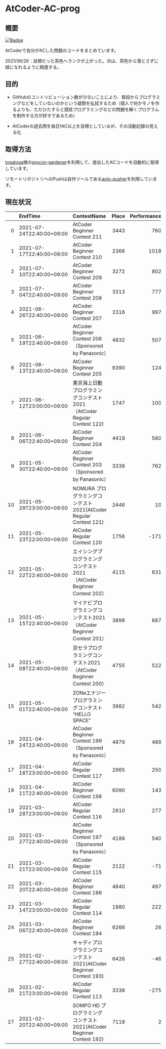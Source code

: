 # AtCoder-AC-prog

## 概要

[![Badge](https://cp-logo.vercel.app/atcoder/in708?logo=true)](https://atcoder.jp/users/in708)

AtCoderで自分がACした問題のコードをまとめています。  

2021/06/26：目標だった茶色へランクが上がった。次は、茶色から落とさずに緑になれるように精進する。

## 目的

* GitHubのコントリビューション数が少ないことにより、普段からプログラミングなどをしていないのかという疑問を払拭するため（個人で何かモノを作るよりも、ただひたすらと競技プログラミングなどの問題を解くプログラムを制作する方が好きであるため）

* AtCoderの過去問を毎日1AC以上を目標としているが、その活動記録の見える化

## 取得方法

[togatoga](https://github.com/togatoga)様の[procon-gardener](https://github.com/togatoga/procon-gardener)を利用して、提出したACコードを自動的に取得しています。

リモートリポジトリへのPushは自作ツールである[auto-pusher](https://github.com/i-708/auto-pusher)を利用しています。

## 現在状況
<!-- table_top -->
|    | EndTime                   | ContestName                                                             |   Place |   Performance |   NewRating |   Difference |
|---:|:--------------------------|:------------------------------------------------------------------------|--------:|--------------:|------------:|-------------:|
|  0 | 2021-07-24T22:40:00+09:00 | AtCoder Beginner Contest 211                                            |    3443 |           760 |         593 |           21 |
|  1 | 2021-07-17T22:40:00+09:00 | AtCoder Beginner Contest 210                                            |    2366 |          1018 |         572 |           65 |
|  2 | 2021-07-10T22:40:00+09:00 | AtCoder Beginner Contest 209                                            |    3272 |           802 |         507 |           39 |
|  3 | 2021-07-04T22:40:00+09:00 | AtCoder Beginner Contest 208                                            |    3313 |           777 |         468 |           43 |
|  4 | 2021-06-26T22:40:00+09:00 | AtCoder Beginner Contest 207                                            |    2316 |           997 |         425 |           86 |
|  5 | 2021-06-19T22:40:00+09:00 | AtCoder Beginner Contest 206（Sponsored by Panasonic）                  |    4832 |           507 |         339 |           18 |
|  6 | 2021-06-13T22:40:00+09:00 | AtCoder Beginner Contest 205                                            |    6390 |           124 |         321 |          -17 |
|  7 | 2021-06-12T23:00:00+09:00 | 東京海上日動 プログラミングコンテスト2021（AtCoder Regular Contest 122) |    1747 |           100 |         338 |          -22 |
|  8 | 2021-06-06T22:40:00+09:00 | AtCoder Beginner Contest 204                                            |    4419 |           580 |         360 |           26 |
|  9 | 2021-05-30T22:40:00+09:00 | AtCoder Beginner Contest 203（Sponsored by Panasonic）                  |    3338 |           762 |         334 |           52 |
| 10 | 2021-05-29T23:00:00+09:00 | NOMURA プログラミングコンテスト 2021(AtCoder Regular Contest 121)       |    2446 |            10 |         282 |          -21 |
| 11 | 2021-05-23T22:00:00+09:00 | AtCoder Regular Contest 120                                             |    1756 |          -171 |         303 |          -39 |
| 12 | 2021-05-22T22:40:00+09:00 | エイシングプログラミングコンテスト2021（AtCoder Beginner Contest 202）  |    4115 |           631 |         342 |           35 |
| 13 | 2021-05-15T22:40:00+09:00 | マイナビプログラミングコンテスト2021（AtCoder Beginner Contest 201）    |    3898 |           687 |         307 |           45 |
| 14 | 2021-05-08T22:40:00+09:00 | 京セラプログラミングコンテスト2021（AtCoder Beginner Contest 200）      |    4755 |           522 |         262 |           28 |
| 15 | 2021-05-01T22:40:00+09:00 | ZONeエナジー プログラミングコンテスト  “HELLO SPACE”                    |    3982 |           542 |         234 |           32 |
| 16 | 2021-04-24T22:40:00+09:00 | AtCoder Beginner Contest 199（Sponsored by Panasonic）                  |    4979 |           489 |         202 |           29 |
| 17 | 2021-04-18T23:00:00+09:00 | AtCoder Regular Contest 117                                             |    2965 |           250 |         173 |           11 |
| 18 | 2021-04-11T22:40:00+09:00 | AtCoder Beginner Contest 198                                            |    6090 |           143 |         162 |            6 |
| 19 | 2021-03-28T23:00:00+09:00 | AtCoder Regular Contest 116                                             |    2810 |           277 |         156 |           16 |
| 20 | 2021-03-27T22:40:00+09:00 | AtCoder Beginner Contest 197（Sponsored by Panasonic）                  |    4188 |           540 |         140 |           38 |
| 21 | 2021-03-21T22:00:00+09:00 | AtCoder Regular Contest 115                                             |    2122 |           -71 |         102 |            2 |
| 22 | 2021-03-20T22:40:00+09:00 | AtCoder Beginner Contest 196                                            |    4840 |           497 |         100 |           36 |
| 23 | 2021-03-14T23:00:00+09:00 | AtCoder Regular Contest 114                                             |    1980 |           222 |          64 |           21 |
| 24 | 2021-03-06T22:40:00+09:00 | AtCoder Beginner Contest 194                                            |    6266 |            26 |          43 |           14 |
| 25 | 2021-02-27T22:40:00+09:00 | キャディプログラミングコンテスト2021(AtCoder Beginner Contest 193)      |    6426 |           -46 |          29 |           13 |
| 26 | 2021-02-21T23:00:00+09:00 | AtCoder Regular Contest 113                                             |    3338 |          -275 |          16 |            9 |
| 27 | 2021-02-20T22:40:00+09:00 | SOMPO HD プログラミングコンテスト2021(AtCoder Beginner Contest 192)     |    7118 |             2 |           7 |            7 |
<!-- table_bottom -->
